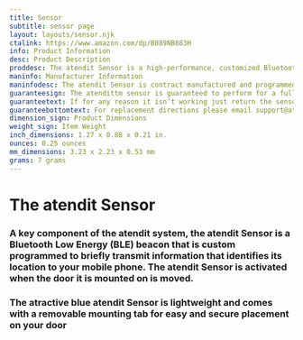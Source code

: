 ```yaml
---
title: Sensor
subtitle: sensor page
layout: layouts/sensor.njk
ctalink: https://www.amazon.com/dp/B089NB883H
info: Product Information
desc: Product Description
proddesc: The atendit Sensor is a high-performance, customized Bluetooth V5.0 Low Energy Beacon with an accelerometer for advanced motion detection functionality. This small and rugged unit comes fully encapsulated with a resin based polymer for protection against dust and liquids and reliable use both indoors and outdoors in harsh environmental conditions.
maninfo: Manufacturer Information
maninfodesc: The atendit Sensor is contract manufactured and programmed by EM Microelectronic - Marin SA. Its programming has been custom tailored to match Did U Remember To LLC's specifications. This device has a line of site rang of approximately 33 meters, it weighs 7 grams (1/4 ounce) and measures 32.3 X 22.3 X 5.3 mm ( 1.27 X .88 X .21 inches).
guaranteesign: The atendittm sensor is guaranteed to perform for a full two years of normal use. 
guaranteetext: If for any reason it isn’t working just return the sensor to Did U Remember to LLC for an immediate replacement.
guaranteebottomtext: For replacement directions please email support@atendit.com
dimension_sign: Product Dimensions
weight_sign: Item Weight
inch_dimensions: 1.27 x 0.88 x 0.21 in.
ounces: 0.25 ounces
mm_dimensions: 3.23 x 2.23 x 0.53 mm
grams: 7 grams
---
```


# The atendit Sensor
### A key component of the atendit system, the atendit Sensor is a Bluetooth Low Energy (BLE) beacon that is custom programmed to briefly transmit information that identifies its location to your mobile phone. The atendit Sensor is activated when the door it is mounted on is moved.
### The atractive blue atendit Sensor is lightweight and comes with a removable mounting tab for easy and secure placement on your door